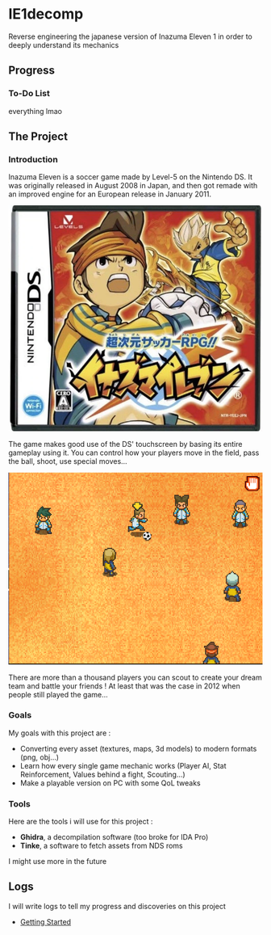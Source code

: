 # IE1decomp

Reverse engineering the japanese version of Inazuma Eleven 1 in order to deeply understand its mechanics

## Progress

### To-Do List

everything lmao

## The Project

### Introduction

Inazuma Eleven is a soccer game made by Level-5 on the Nintendo DS.
It was originally released in August 2008 in Japan, and then got remade with an improved engine for an European release in January 2011. 

![Inazuma Eleven Box Art](mdimg/Inazuma_Eleven_cover.webp "Inazuma Eleven Box Art")

The game makes good use of the DS' touchscreen by basing its entire gameplay using it. You can control how your players move in the field, pass the ball, shoot, use special moves...

![Gameplay Screenshot](mdimg/gameplay.png)

There are more than a thousand players you can scout to create your dream team and battle your friends ! At least that was the case in 2012 when people still played the game... 

### Goals

My goals with this project are :

- Converting every asset (textures, maps, 3d models) to modern formats (png, obj...)
- Learn how every single game mechanic works (Player AI, Stat Reinforcement, Values behind a fight, Scouting...)
- Make a playable version on PC with some QoL tweaks

### Tools

Here are the tools i will use for this project :

- **Ghidra**, a decompilation software (too broke for IDA Pro)
- **Tinke**, a software to fetch assets from NDS roms

I might use more in the future

## Logs

I will write logs to tell my progress and discoveries on this project

- [Getting Started](log/1gettingstarted.md)